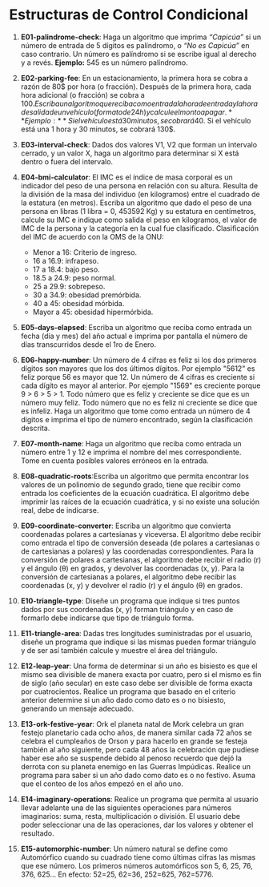 # Estructuras de Control Condicional

1) **E01-palindrome-check**: Haga un algoritmo que imprima *“Capicúa”* si un número de entrada de 5 dígitos es palíndromo, o *“No es Capicúa”* en caso contrario. Un número es palíndromo si se escribe igual al derecho y a revés. **Ejemplo:** 545 es un número palíndromo.

2) **E02-parking-fee**: En un estacionamiento, la primera hora se cobra a razón de 80$ por hora (o fracción). Después de la primera hora, cada hora adicional (o fracción) se cobra a 100$. Escriba un algoritmo que reciba como entrada la hora de entrada y la hora de salida de un vehículo (formato de 24h) y calcule el monto a pagar. **Ejemplo:** Si el vehículo está 30 minutos, se cobrará 40$. Si el vehículo está una 1 hora y 30 minutos, se cobrará 130$.

3) **E03-interval-check**: Dados dos valores V1, V2 que forman un intervalo cerrado, y un valor X, haga un algoritmo para determinar si X está dentro o fuera del intervalo.

4) **E04-bmi-calculator**: El IMC es el índice de masa corporal es un indicador del peso de una persona en relación con su altura. Resulta de la división de la masa del individuo (en kilogramos) entre el cuadrado de la estatura (en metros). Escriba un algoritmo que dado el peso de una persona en libras (1 libra = 0, 453592 Kg) y su estatura en centímetros, calcule su IMC e indique como salida el peso en kilogramos, el valor de IMC de la persona y la categoría en la cual fue clasificado.  Clasificación del IMC de acuerdo con la OMS de la ONU:

	- Menor a 16: Criterio de ingreso.
	- 16 a 16.9: infrapeso.
	- 17 a 18.4: bajo peso.
	- 18.5 a 24.9: peso normal.
	- 25 a 29.9: sobrepeso.
	- 30 a 34.9: obesidad premórbida.
	- 40 a 45: obesidad mórbida.
	- Mayor a 45: obesidad hipermórbida.

5)  **E05-days-elapsed**: Escriba un algoritmo que reciba como entrada un fecha (día y mes) del año actual e imprima por pantalla el número de días transcurridos desde el 1ro de Enero.

6) **E06-happy-number**: Un número de 4 cifras es feliz si los dos primeros dígitos son mayores que los dos últimos dígitos. Por ejemplo "5612" es feliz porque 56 es mayor que 12. Un número de 4 cifras es creciente si cada dígito es mayor al anterior. Por ejemplo "1569" es creciente porque 9 > 6 > 5 > 1. Todo número que es feliz y creciente se dice que es un número muy feliz. Todo número que no es feliz ni creciente se dice que es infeliz. Haga un algoritmo que tome como entrada un número de 4 dígitos e imprima el tipo de número encontrado, según la clasificación descrita.

7) **E07-month-name**: Haga un algoritmo que reciba como entrada un número entre 1 y 12 e imprima el nombre del mes correspondiente. Tome en cuenta posibles valores erróneos en la entrada.

8) **E08-quadratic-roots**:Escriba un algoritmo que permita encontrar los valores de un polinomio de segundo grado, tiene que recibir como entrada los coeficientes de la ecuación cuadrática. El algoritmo debe imprimir las raíces de la ecuación cuadrática, y si no existe una solución real, debe de indicarse.

9) **E09-coordinate-converter**: Escriba un algoritmo que convierta coordenadas polares a cartesianas y viceversa. El algoritmo debe recibir como entrada el tipo de conversión deseada (de polares a cartesianas o de cartesianas a polares) y las coordenadas correspondientes. Para la conversión de polares a cartesianas, el algoritmo debe recibir el radio (r) y el ángulo (θ) en grados, y devolver las coordenadas (x, y). Para la conversión de cartesianas a polares, el algoritmo debe recibir las coordenadas (x, y) y devolver el radio (r) y el ángulo (θ) en grados.

10) **E10-triangle-type**: Diseñe un programa que indique si tres puntos dados por sus coordenadas (x, y) forman triángulo y en caso de formarlo debe indicarse que tipo de triángulo forma.

11) **E11-triangle-area**: Dadas tres longitudes suministradas por el usuario, diseñe un programa que indique si las mismas pueden formar triángulo y de ser así también calcule y muestre el área del triángulo.

12) **E12-leap-year**: Una forma de determinar si un año es bisiesto es que el mismo sea divisible de manera exacta por cuatro, pero si el mismo es fin de siglo (año secular) en este caso debe ser divisible de forma exacta por cuatrocientos. Realice un programa que basado en el criterio anterior determine si un año dado como dato es o no bisiesto, generando un mensaje adecuado.

13) **E13-ork-festive-year**: Ork el planeta natal de Mork celebra un gran festejo planetario cada ocho años, de manera similar cada 72 años se celebra el cumpleaños de Orson y para hacerlo en grande se festeja también al año siguiente, pero cada 48 años la celebración que pudiese haber ese año se suspende debido al penoso recuerdo que dejó la derrota con su planeta enemigo en las Guerras Impúdicas. Realice un programa para saber si un año dado como dato es o no festivo. Asuma que el conteo de los años empezó en el año uno.

14) **E14-imaginary-operations**: Realice un programa que permita al usuario llevar adelante una de las siguientes operaciones para números imaginarios: suma, resta, multiplicación o división. El usuario debe poder seleccionar una de las operaciones, dar los valores y obtener el resultado.

15) **E15-automorphic-number**: Un número natural se define como Automórfico cuando su cuadrado tiene como últimas cifras las mismas que ese número. Los primeros números automórficos son 5, 6, 25, 76, 376, 625... En efecto: 52=25, 62=36, 252=625, 762=5776.
